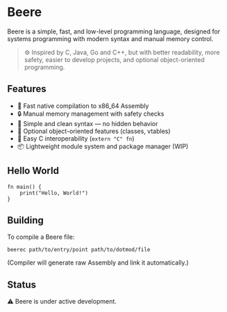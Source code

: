 # Beere

Beere is a simple, fast, and low-level programming language, designed for systems programming with modern syntax and manual memory control.

> ⚙️ Inspired by C, Java, Go and C++, but with better readability, more safety, easier to develop projects, and optional object-oriented programming.

## Features

- 🚀 Fast native compilation to x86_64 Assembly  
- 🔒 Manual memory management with safety checks  
- 🧠 Simple and clean syntax — no hidden behavior  
- 🧰 Optional object-oriented features (classes, vtables)  
- 🔗 Easy C interoperability (`extern "C" fn`)  
- 📦 Lightweight module system and package manager (WIP)

## Hello World

```beere
fn main() {
    print("Hello, World!")
}
```

## Building
To compile a Beere file:

```
beerec path/to/entry/point path/to/dotmod/file
```
(Compiler will generate raw Assembly and link it automatically.)

## Status

⚠️ Beere is under active development.
